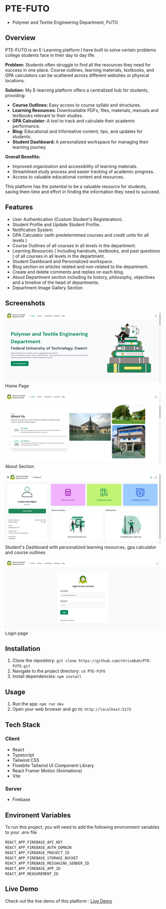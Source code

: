 # PTE-FUTO

- Polymer and Textile Engineering Department, FUTO

## Overview

PTE-FUTO is an E-Learning platform I have built to solve certain problems college students face in their day to day life.

<b>Problem:</b> Students often struggle to find all the resources they need for success in one place. Course outlines, learning materials, textbooks, and GPA calculators can be scattered across different websites or physical locations.

<b>Solution:</b> My E-learning platform offers a centralized hub for students, providing:

- <b> Course Outlines: </b> Easy access to course syllabi and structures.
- <b> Learning Resources: </b> Downloadable PDFs, files, materials, manuals and textbooks relevant to their studies.
- <b> GPA Calculator: </b> A tool to track and calculate their academic performance.
- <b> Blog: </b> Educational and Informative content, tips, and updates for students.
- <b> Student Dashboard: </b> A personalized workspace for managing their learning journey.

<b>Overall Benefits: </b>

- Improved organization and accessibility of learning materials.
- Streamlined study process and easier tracking of academic progress.
- Access to valuable educational content and resources.

This platform has the potential to be a valuable resource for students, saving them time and effort in finding the information they need to succeed.

## Features

- User Authentication (Custom Student's Registeration).
- Student Profile and Update Student Profile.
- Notification System.
- GPA Calculator (with predetermined courses and credit units for all levels )
- Course Outlines of all courses in all levels in the department.
- Learning Resources ( Including handouts, textbooks, and past questions ) of all courses in all levels in the department.
- Student Dashboard and Personalized workspace.
- Blog section on articles related and non-related to the department.
- Create and delete comments and replies on each blog.
- About Department section including its history, philosophy, objectives and a timeline of the head of departments.
- Department Image Gallery Section

## Screenshots

![Screenshot 1](</public/img/screenshots/Screenshot (4).png>)
Home Page

![Screenshot 2](</public/img/screenshots/Screenshot (5).png>)
About Section

![Screenshot 3](</public/img/screenshots/Screenshot (11).png>)
Student's Dashboard with personalized learning resources, gpa calculator and course outlines

![Screenshot 3](</public/img/screenshots/Screenshot (13).png>)
Login page

## Installation

1. Clone the repository: `git clone https://github.com/chrismbah/PTE-FUTO.git`
2. Navigate to the project directory: `cd PTE-FUTO`
3. Install dependencies: `npm install`

## Usage

1. Run the app: `npm run dev`
2. Open your web browser and go to: `http://localhost:5173`

## Tech Stack

### Client

- React
- Typescript
- Tailwind CSS
- Flowbite Tailwind UI Component Library
- React Framer Motion (Animations)
- Vite

### Server

- Firebase

## Environent Variables

To run this project, you will need to add the following environment variables to your .env file

`REACT_APP_FIREBASE_API_KEY` <br/>
`REACT_APP_FIREBASE_AUTH_DOMAIN` <br/>
`REACT_APP_FIREBASE_PROJECT_ID` <br/>
`REACT_APP_FIREBASE_STORAGE_BUCKET` <br/>
`REACT_APP_FIREBASE_MESSAGING_SENDER_ID` <br/>
`REACT_APP_FIREBASE_APP_ID` <br/>
`REACT_APP_MEASUREMENT_ID` <br/>

## Live Demo

Check out the live demo of this platform : [Live Demo](https://pte-futo.vercel.app)

